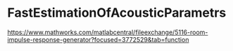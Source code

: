 # FastEstimationOfAcousticParametrs


https://www.mathworks.com/matlabcentral/fileexchange/5116-room-impulse-response-generator?focused=3772529&tab=function
